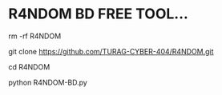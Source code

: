 # R4NDOM BD FREE TOOL... 
rm -rf R4NDOM

git clone https://github.com/TURAG-CYBER-404/R4NDOM.git

cd R4NDOM

python R4NDOM-BD.py

